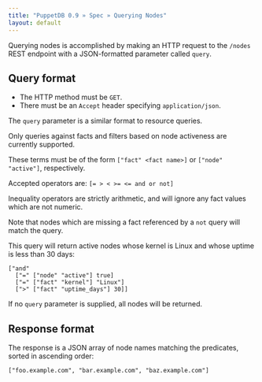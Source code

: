 ```yaml
---
title: "PuppetDB 0.9 » Spec » Querying Nodes"
layout: default
---
```



Querying nodes is accomplished by making an HTTP request to the `/nodes` REST
endpoint with a JSON-formatted parameter called `query`.

## Query format

* The HTTP method must be `GET`.
* There must be an `Accept` header specifying `application/json`.

The `query` parameter is a similar format to resource queries.

Only queries against facts and filters based on node activeness are currently
supported.

These terms must be of the form `["fact" <fact name>]` or `["node" "active"]`,
respectively.

Accepted operators are: `[= > < >= <= and or not]`

Inequality operators are strictly arithmetic, and will ignore any fact values
which are not numeric.

Note that nodes which are missing a fact referenced by a `not` query will match
the query.

This query will return active nodes whose kernel is Linux and whose uptime is less
than 30 days:

    ["and"
      ["=" ["node" "active"] true]
      ["=" ["fact" "kernel"] "Linux"]
      [">" ["fact" "uptime_days"] 30]]

If no `query` parameter is supplied, all nodes will be returned.

## Response format

The response is a JSON array of node names matching the predicates, sorted
in ascending order:

`["foo.example.com", "bar.example.com", "baz.example.com"]`
